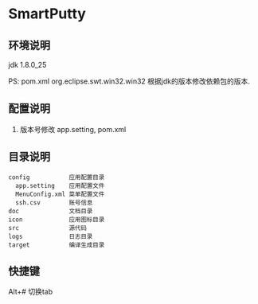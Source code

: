 # SmartPutty

## 环境说明
jdk 1.8.0_25

PS:
  pom.xml org.eclipse.swt.win32.win32 根据jdk的版本修改依赖包的版本.

## 配置说明
1. 版本号修改 app.setting, pom.xml


## 目录说明

```
config           应用配置目录
  app.setting    应用配置文件
  MenuConfig.xml 菜单配置文件
  ssh.csv        账号信息
doc              文档目录
icon             应用图标目录
src              源代码
logs             日志目录
target           编译生成目录
```

## 快捷键
Alt+#  切换tab